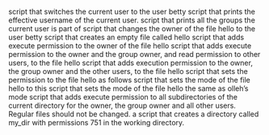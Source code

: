 script that switches the current user to the user betty
script that prints the effective username of the current user.
script that prints all the groups the current user is part of
script that changes the owner of the file hello to the user betty
script that creates an empty file called hello
script that adds execute permission to the owner of the file hello
script that adds execute permission to the owner and the group owner, and read permission to other users, to the file hello
script that adds execution permission to the owner, the group owner and the other users, to the file hello
script that sets the permission to the file hello as follows
script that sets the mode of the file hello to this
script that sets the mode of the file hello the same as olleh’s mode
 script that adds execute permission to all subdirectories of the current directory for the owner, the group owner and all other users. Regular files should not be changed.
a script that creates a directory called my_dir with permissions 751 in the working directory.
